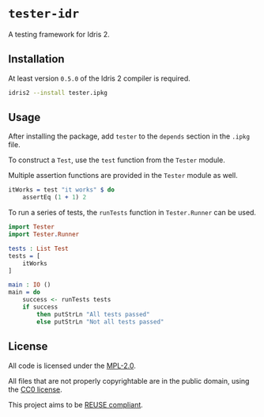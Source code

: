 <!--
SPDX-FileCopyrightText: 2021 The test-idr developers

SPDX-License-Identifier: CC0-1.0
-->

# `tester-idr`

A testing framework for Idris 2.

## Installation

At least version `0.5.0` of the Idris 2 compiler is required.

```sh
idris2 --install tester.ipkg
```

## Usage

After installing the package, add `tester` to the `depends` section in the `.ipkg` file.

To construct a `Test`, use the `test` function from the `Tester` module.

Multiple assertion functions are provided in the `Tester` module as well.

```idris
itWorks = test "it works" $ do
    assertEq (1 + 1) 2
```

To run a series of tests, the `runTests` function in `Tester.Runner` can be used.

```idris
import Tester
import Tester.Runner

tests : List Test
tests = [
    itWorks
]

main : IO ()
main = do
    success <- runTests tests
    if success
        then putStrLn "All tests passed"
        else putStrLn "Not all tests passed"
```

## License

All code is licensed under the [MPL-2.0](LICENSES/MPL-2.0.txt).

All files that are not properly copyrightable are in the public domain, using
the [CC0 license](LICENSES/CC0-1.0.txt).

This project aims to be [REUSE compliant](https://reuse.software/).
